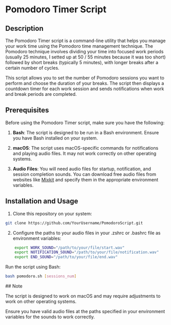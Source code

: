 # Pomodoro Timer Script

## Description

The Pomodoro Timer script is a command-line utility that helps you manage your work time using the Pomodoro time management technique. The Pomodoro technique involves dividing your time into focused work periods (usually 25 minutes, I setted up at 50 / 55 minutes because it was too short) followed by short breaks (typically 5 minutes), with longer breaks after a certain number of cycles.

This script allows you to set the number of Pomodoro sessions you want to perform and choose the duration of your breaks. The script then displays a countdown timer for each work session and sends notifications when work and break periods are completed.

## Prerequisites

Before using the Pomodoro Timer script, make sure you have the following:

1. **Bash**: The script is designed to be run in a Bash environment. Ensure you have Bash installed on your system.

2. **macOS**: The script uses macOS-specific commands for notifications and playing audio files. It may not work correctly on other operating systems.

3. **Audio Files**: You will need audio files for startup, notification, and session completion sounds. You can download free audio files from websites like [Mixkit](https://mixkit.co/free-sound-effects/) and specify them in the appropriate environment variables.

## Installation and Usage

1. Clone this repository on your system:

```bash
git clone https://github.com/YourUsername/PomodoroScript.git
```

2. Configure the paths to your audio files in your .zshrc or .bashrc file as environment variables:
```bash
    export WORK_SOUND="/path/to/your/file/start.wav"
    export NOTIFICATION_SOUND="/path/to/your/file/notification.wav"
    export END_SOUND="/path/to/your/file/end.wav"
```

Run the script using Bash:

```bash
bash pomodoro.sh [sessions_num]
```
## Note

The script is designed to work on macOS and may require adjustments to work on other operating systems.

Ensure you have valid audio files at the paths specified in your environment variables for the sounds to work correctly.
